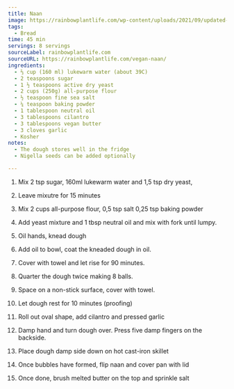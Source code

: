 ```yaml
---
title: Naan
image: https://rainbowplantlife.com/wp-content/uploads/2021/09/updated-naan-photo-for-cover-image-1-of-1-1.jpg
tags:
  - Bread
time: 45 min
servings: 8 servings
sourceLabel: rainbowplantlife.com
sourceURL: https://rainbowplantlife.com/vegan-naan/
ingredients:
  - ⅔ cup (160 ml) lukewarm water (about 39C)
  - 2 teaspoons sugar
  - 1 ½ teaspoons active dry yeast
  - 2 cups (250g) all-purpose flour
  - ½ teaspoon fine sea salt
  - ¼ teaspoon baking powder
  - 1 tablespoon neutral oil
  - 3 tablespoons cilantro
  - 3 tablespoons vegan butter
  - 3 cloves garlic
  - Kosher 
notes: 
  - The dough stores well in the fridge
  - Nigella seeds can be added optionally

---
```


1. Mix 2 tsp sugar, 160ml lukewarm water and 1,5 tsp dry yeast, 

2. Leave mixutre  for 15 minutes

3. Mix 2 cups all-purpose flour, 0,5 tsp salt 0,25 tsp baking powder

4. Add yeast mixture and 1 tbsp neutral oil and mix with fork until lumpy.

5. Oil hands, knead dough

6. Add oil to bowl, coat the kneaded dough in oil.

7. Cover with towel and let rise for 90 minutes.

8. Quarter the dough twice making 8 balls.

9. Space on a non-stick surface, cover with towel.

10. Let dough rest for 10 minutes (proofing)

11. Roll out oval shape, add cilantro and pressed garlic

12. Damp hand and turn dough over. Press five damp fingers on the backside.

13. Place dough damp side down on hot cast-iron skillet

14. Once bubbles have formed, flip naan and cover pan with lid

15. Once done, brush melted butter on the top and sprinkle salt